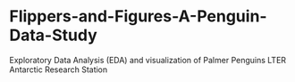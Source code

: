 # Flippers-and-Figures-A-Penguin-Data-Study
Exploratory Data Analysis (EDA) and visualization of Palmer Penguins LTER Antarctic Research Station
